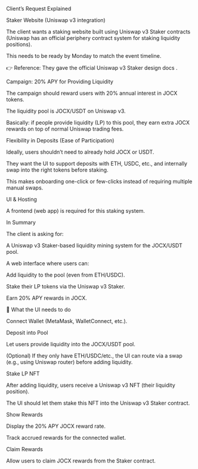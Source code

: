 Client’s Request Explained

Staker Website (Uniswap v3 integration)

The client wants a staking website built using Uniswap v3 Staker contracts (Uniswap has an official periphery contract system for staking liquidity positions).

This needs to be ready by Monday to match the event timeline.

👉 Reference: They gave the official Uniswap v3 Staker design docs
.

Campaign: 20% APY for Providing Liquidity

The campaign should reward users with 20% annual interest in JOCX tokens.

The liquidity pool is JOCX/USDT on Uniswap v3.

Basically: if people provide liquidity (LP) to this pool, they earn extra JOCX rewards on top of normal Uniswap trading fees.

Flexibility in Deposits (Ease of Participation)

Ideally, users shouldn’t need to already hold JOCX or USDT.

They want the UI to support deposits with ETH, USDC, etc., and internally swap into the right tokens before staking.

This makes onboarding one-click or few-clicks instead of requiring multiple manual swaps.

UI & Hosting

A frontend (web app) is required for this staking system.

In Summary

The client is asking for:

A Uniswap v3 Staker-based liquidity mining system for the JOCX/USDT pool.

A web interface where users can:

Add liquidity to the pool (even from ETH/USDC).

Stake their LP tokens via the Uniswap v3 Staker.

Earn 20% APY rewards in JOCX.

🔹 What the UI needs to do

Connect Wallet (MetaMask, WalletConnect, etc.).

Deposit into Pool

Let users provide liquidity into the JOCX/USDT pool.

(Optional) If they only have ETH/USDC/etc., the UI can route via a swap (e.g., using Uniswap router) before adding liquidity.

Stake LP NFT

After adding liquidity, users receive a Uniswap v3 NFT (their liquidity position).

The UI should let them stake this NFT into the Uniswap v3 Staker contract.

Show Rewards

Display the 20% APY JOCX reward rate.

Track accrued rewards for the connected wallet.

Claim Rewards

Allow users to claim JOCX rewards from the Staker contract.